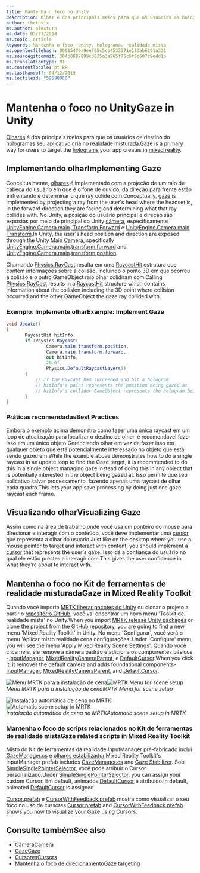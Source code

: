 ```yaml
---
title: Mantenha o foco no Unity
description: Olhar é dos principais meios para que os usuários as hologramas que seu aplicativo cria na realidade mista de destino.
author: thetuvix
ms.author: alexturn
ms.date: 03/21/2018
ms.topic: article
keywords: Mantenha o foco, unity, holograma, realidade mista
ms.openlocfilehash: 09915479a9eef95c5ce4533371e113ab6191a331
ms.sourcegitcommit: 384b0087899cd835a3a965f75c6f6c607c9edd1b
ms.translationtype: MT
ms.contentlocale: pt-BR
ms.lasthandoff: 04/12/2019
ms.locfileid: "59590960"
---
```

# <a name="gaze-in-unity"></a><span data-ttu-id="f9fad-104">Mantenha o foco no Unity</span><span class="sxs-lookup"><span data-stu-id="f9fad-104">Gaze in Unity</span></span>

<span data-ttu-id="f9fad-105">[Olhares](gaze.md) é dos principais meios para que os usuários de destino do [hologramas](hologram.md) seu aplicativo cria no [realidade misturada](mixed-reality.md).</span><span class="sxs-lookup"><span data-stu-id="f9fad-105">[Gaze](gaze.md) is a primary way for users to target the [holograms](hologram.md) your app creates in [mixed reality](mixed-reality.md).</span></span>

## <a name="implementing-gaze"></a><span data-ttu-id="f9fad-106">Implementando olhar</span><span class="sxs-lookup"><span data-stu-id="f9fad-106">Implementing Gaze</span></span>

<span data-ttu-id="f9fad-107">Conceitualmente, [olhares](gaze.md) é implementado com a projeção de um raio de cabeça do usuário em que é o fone de ouvido, da direção para frente estão enfrentando e determinar o que ray colide com.</span><span class="sxs-lookup"><span data-stu-id="f9fad-107">Conceptually, [gaze](gaze.md) is implemented by projecting a ray from the user's head where the headset is, in the forward direction they are facing and determining what that ray collides with.</span></span> <span data-ttu-id="f9fad-108">No Unity, a posição do usuário principal e direção são expostas por meio de principal do Unity [câmera](camera-in-unity.md), especificamente [UnityEngine.Camera.main](http://docs.unity3d.com/ScriptReference/Camera-main.html).[ Transform.Forward](http://docs.unity3d.com/ScriptReference/Transform-forward.html) e [UnityEngine.Camera.main](http://docs.unity3d.com/ScriptReference/Camera-main.html).[ Transform](http://docs.unity3d.com/ScriptReference/Transform-position.html).</span><span class="sxs-lookup"><span data-stu-id="f9fad-108">In Unity, the user's head position and direction are exposed through the Unity Main [Camera](camera-in-unity.md), specifically [UnityEngine.Camera.main](http://docs.unity3d.com/ScriptReference/Camera-main.html).[transform.forward](http://docs.unity3d.com/ScriptReference/Transform-forward.html) and [UnityEngine.Camera.main](http://docs.unity3d.com/ScriptReference/Camera-main.html).[transform.position](http://docs.unity3d.com/ScriptReference/Transform-position.html).</span></span>

<span data-ttu-id="f9fad-109">Chamando [Physics.RayCast](http://docs.unity3d.com/ScriptReference/Physics.Raycast.html) resulta em uma [RaycastHit](http://docs.unity3d.com/ScriptReference/RaycastHit.html) estrutura que contém informações sobre a colisão, incluindo o ponto 3D em que ocorreu a colisão e o outro GameObject raio olhar colidiram com.</span><span class="sxs-lookup"><span data-stu-id="f9fad-109">Calling [Physics.RayCast](http://docs.unity3d.com/ScriptReference/Physics.Raycast.html) results in a [RaycastHit](http://docs.unity3d.com/ScriptReference/RaycastHit.html) structure which contains information about the collision including the 3D point where collision occurred and the other GameObject the gaze ray collided with.</span></span>

### <a name="example-implement-gaze"></a><span data-ttu-id="f9fad-110">Exemplo: Implemente olhar</span><span class="sxs-lookup"><span data-stu-id="f9fad-110">Example: Implement Gaze</span></span>

```cs
void Update()
{
       RaycastHit hitInfo;
       if (Physics.Raycast(
               Camera.main.transform.position,
               Camera.main.transform.forward,
               out hitInfo,
               20.0f,
               Physics.DefaultRaycastLayers))
       {
           // If the Raycast has succeeded and hit a hologram
           // hitInfo's point represents the position being gazed at
           // hitInfo's collider GameObject represents the hologram being gazed at
       }
}
```

### <a name="best-practices"></a><span data-ttu-id="f9fad-111">Práticas recomendadas</span><span class="sxs-lookup"><span data-stu-id="f9fad-111">Best Practices</span></span>

<span data-ttu-id="f9fad-112">Embora o exemplo acima demonstra como fazer uma única raycast em um loop de atualização para localizar o destino de olhar, é recomendável fazer isso em um único objeto Gerenciando olhar em vez de fazer isso em qualquer objeto que está potencialmente interessado no objeto que está sendo gazed em.</span><span class="sxs-lookup"><span data-stu-id="f9fad-112">While the example above demonstrates how to do a single raycast in an update loop to find the Gaze target, it is recommended to do this in a single object managing gaze instead of doing this in any object that is potentially interested in the object being gazed at.</span></span> <span data-ttu-id="f9fad-113">Isso permite que seu aplicativo salvar processamento, fazendo apenas uma raycast de olhar cada quadro.</span><span class="sxs-lookup"><span data-stu-id="f9fad-113">This lets your app save processing by doing just one gaze raycast each frame.</span></span>

## <a name="visualizing-gaze"></a><span data-ttu-id="f9fad-114">Visualizando olhar</span><span class="sxs-lookup"><span data-stu-id="f9fad-114">Visualizing Gaze</span></span>

<span data-ttu-id="f9fad-115">Assim como na área de trabalho onde você usa um ponteiro do mouse para direcionar e interagir com o conteúdo, você deve implementar uma [cursor](cursors.md) que representa a olhar do usuário.</span><span class="sxs-lookup"><span data-stu-id="f9fad-115">Just like on the desktop where you use a mouse pointer to target and interact with content, you should implement a [cursor](cursors.md) that represents the user's gaze.</span></span> <span data-ttu-id="f9fad-116">Isso dá a confiança do usuário no qual ele estão prestes a interagir com.</span><span class="sxs-lookup"><span data-stu-id="f9fad-116">This gives the user confidence in what they're about to interact with.</span></span>

## <a name="gaze-in-mixed-reality-toolkit"></a><span data-ttu-id="f9fad-117">Mantenha o foco no Kit de ferramentas de realidade misturada</span><span class="sxs-lookup"><span data-stu-id="f9fad-117">Gaze in Mixed Reality Toolkit</span></span>
<span data-ttu-id="f9fad-118">Quando você importa [MRTK liberar pacotes do Unity](https://github.com/Microsoft/MixedRealityToolkit-Unity/releases) ou clonar o projeto a partir o [repositório GitHub](https://github.com/Microsoft/MixedRealityToolkit-Unity), você vai encontrar um novo menu 'Toolkit de realidade mista' no Unity.</span><span class="sxs-lookup"><span data-stu-id="f9fad-118">When you import [MRTK release Unity packages](https://github.com/Microsoft/MixedRealityToolkit-Unity/releases) or clone the project from the [GitHub repository](https://github.com/Microsoft/MixedRealityToolkit-Unity), you are going to find a new menu 'Mixed Reality Toolkit' in Unity.</span></span> <span data-ttu-id="f9fad-119">No menu 'Configurar', você verá o menu 'Aplicar misto realidade cena configurações'.</span><span class="sxs-lookup"><span data-stu-id="f9fad-119">Under 'Configure' menu, you will see the menu 'Apply Mixed Reality Scene Settings'.</span></span> <span data-ttu-id="f9fad-120">Quando você clica nele, ele remove a câmera padrão e adiciona os componentes básicos - [InputManager](https://github.com/Microsoft/MixedRealityToolkit-Unity/blob/htk_release/Assets/HoloToolkit/Input/Prefabs/InputManager.prefab), [MixedRealityCameraParent](https://github.com/Microsoft/MixedRealityToolkit-Unity/blob/htk_release/Assets/HoloToolkit/Input/Prefabs/MixedRealityCameraParent.prefab), e [DefaultCursor](https://github.com/Microsoft/MixedRealityToolkit-Unity/blob/htk_release/Assets/HoloToolkit/Input/Prefabs/Cursor/DefaultCursor.prefab).</span><span class="sxs-lookup"><span data-stu-id="f9fad-120">When you click it, it removes the default camera and adds foundational components - [InputManager](https://github.com/Microsoft/MixedRealityToolkit-Unity/blob/htk_release/Assets/HoloToolkit/Input/Prefabs/InputManager.prefab), [MixedRealityCameraParent](https://github.com/Microsoft/MixedRealityToolkit-Unity/blob/htk_release/Assets/HoloToolkit/Input/Prefabs/MixedRealityCameraParent.prefab), and [DefaultCursor](https://github.com/Microsoft/MixedRealityToolkit-Unity/blob/htk_release/Assets/HoloToolkit/Input/Prefabs/Cursor/DefaultCursor.prefab).</span></span>

<span data-ttu-id="f9fad-121">![Menu MRTK para a instalação de cena](images/MRTK_Input_Menu.png)</span><span class="sxs-lookup"><span data-stu-id="f9fad-121">![MRTK Menu for scene setup](images/MRTK_Input_Menu.png)</span></span><br>
<span data-ttu-id="f9fad-122">*Menu MRTK para a instalação de cena*</span><span class="sxs-lookup"><span data-stu-id="f9fad-122">*MRTK Menu for scene setup*</span></span>

<span data-ttu-id="f9fad-123">![Instalação automática de cena no MRTK](images/MRTK_HowTo_Input1.png)</span><span class="sxs-lookup"><span data-stu-id="f9fad-123">![Automatic scene setup in MRTK](images/MRTK_HowTo_Input1.png)</span></span><br>
<span data-ttu-id="f9fad-124">*Instalação automática de cena no MRTK*</span><span class="sxs-lookup"><span data-stu-id="f9fad-124">*Automatic scene setup in MRTK*</span></span>

### <a name="gaze-related-scripts-in-mixed-reality-toolkit"></a><span data-ttu-id="f9fad-125">Mantenha o foco de scripts relacionados no Kit de ferramentas de realidade mista</span><span class="sxs-lookup"><span data-stu-id="f9fad-125">Gaze related scripts in Mixed Reality Toolkit</span></span>
<span data-ttu-id="f9fad-126">Misto do Kit de ferramentas da realidade InputManager pré-fabricado inclui [GazeManager.cs](https://github.com/Microsoft/MixedRealityToolkit-Unity/blob/htk_release/Assets/HoloToolkit/Input/Scripts/Gaze/GazeManager.cs) e [olhares estabilizador](https://github.com/Microsoft/MixedRealityToolkit-Unity/blob/htk_release/Assets/HoloToolkit/Input/Scripts/Gaze/GazeStabilizer.cs).</span><span class="sxs-lookup"><span data-stu-id="f9fad-126">Mixed Reality Toolkit's InputManager prefab includes [GazeManager.cs](https://github.com/Microsoft/MixedRealityToolkit-Unity/blob/htk_release/Assets/HoloToolkit/Input/Scripts/Gaze/GazeManager.cs) and [Gaze Stabilizer](https://github.com/Microsoft/MixedRealityToolkit-Unity/blob/htk_release/Assets/HoloToolkit/Input/Scripts/Gaze/GazeStabilizer.cs).</span></span> <span data-ttu-id="f9fad-127">Sob [SimpleSinglePointerSelector](https://github.com/Microsoft/MixedRealityToolkit-Unity/blob/htk_release/Assets/HoloToolkit/Input/Scripts/Focus/SimpleSinglePointerSelector.cs), você pode atribuir o Cursor personalizado.</span><span class="sxs-lookup"><span data-stu-id="f9fad-127">Under [SimpleSinglePointerSelector](https://github.com/Microsoft/MixedRealityToolkit-Unity/blob/htk_release/Assets/HoloToolkit/Input/Scripts/Focus/SimpleSinglePointerSelector.cs), you can assign your custom Cursor.</span></span> <span data-ttu-id="f9fad-128">Em default, animados [DefaultCursor](https://github.com/Microsoft/MixedRealityToolkit-Unity/blob/htk_release/Assets/HoloToolkit/Input/Prefabs/Cursor/DefaultCursor.prefab) é atribuído.</span><span class="sxs-lookup"><span data-stu-id="f9fad-128">In default, animated [DefaultCursor](https://github.com/Microsoft/MixedRealityToolkit-Unity/blob/htk_release/Assets/HoloToolkit/Input/Prefabs/Cursor/DefaultCursor.prefab) is assigned.</span></span>

<span data-ttu-id="f9fad-129">[Cursor.prefab](https://github.com/Microsoft/MixedRealityToolkit-Unity/tree/htk_release/Assets/HoloToolkit/Input/Prefabs/Cursor) e [CursorWithFeedback.prefab](https://github.com/Microsoft/MixedRealityToolkit-Unity/tree/htk_release/Assets/HoloToolkit/Input/Prefabs/Cursor) mostra como visualizar o seu foco no uso de cursores.</span><span class="sxs-lookup"><span data-stu-id="f9fad-129">[Cursor.prefab](https://github.com/Microsoft/MixedRealityToolkit-Unity/tree/htk_release/Assets/HoloToolkit/Input/Prefabs/Cursor) and [CursorWithFeedback.prefab](https://github.com/Microsoft/MixedRealityToolkit-Unity/tree/htk_release/Assets/HoloToolkit/Input/Prefabs/Cursor) shows you how to visualize your Gaze using Cursors.</span></span>

## <a name="see-also"></a><span data-ttu-id="f9fad-130">Consulte também</span><span class="sxs-lookup"><span data-stu-id="f9fad-130">See also</span></span>
* [<span data-ttu-id="f9fad-131">Câmera</span><span class="sxs-lookup"><span data-stu-id="f9fad-131">Camera</span></span>](camera-in-unity.md)
* [<span data-ttu-id="f9fad-132">Gaze</span><span class="sxs-lookup"><span data-stu-id="f9fad-132">Gaze</span></span>](gaze.md)
* [<span data-ttu-id="f9fad-133">Cursores</span><span class="sxs-lookup"><span data-stu-id="f9fad-133">Cursors</span></span>](cursors.md)
* [<span data-ttu-id="f9fad-134">Mantenha o foco de direcionamento</span><span class="sxs-lookup"><span data-stu-id="f9fad-134">Gaze targeting</span></span>](gaze-targeting.md)
